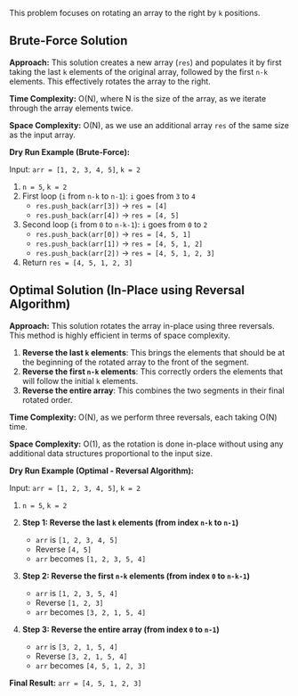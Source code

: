 This problem focuses on rotating an array to the right by `k` positions.

## Brute-Force Solution

**Approach:**
This solution creates a new array (`res`) and populates it by first taking the last `k` elements of the original array, followed by the first `n-k` elements. This effectively rotates the array to the right.

**Time Complexity:** O(N), where N is the size of the array, as we iterate through the array elements twice.

**Space Complexity:** O(N), as we use an additional array `res` of the same size as the input array.

**Dry Run Example (Brute-Force):**

Input: `arr = [1, 2, 3, 4, 5]`, `k = 2`

1.  `n = 5`, `k = 2`
2.  First loop (`i` from `n-k` to `n-1`): `i` goes from `3` to `4`
    - `res.push_back(arr[3])` -> `res = [4]`
    - `res.push_back(arr[4])` -> `res = [4, 5]`
3.  Second loop (`i` from `0` to `n-k-1`): `i` goes from `0` to `2`
    - `res.push_back(arr[0])` -> `res = [4, 5, 1]`
    - `res.push_back(arr[1])` -> `res = [4, 5, 1, 2]`
    - `res.push_back(arr[2])` -> `res = [4, 5, 1, 2, 3]`
4.  Return `res = [4, 5, 1, 2, 3]`

## Optimal Solution (In-Place using Reversal Algorithm)

**Approach:**
This solution rotates the array in-place using three reversals. This method is highly efficient in terms of space complexity.

1.  **Reverse the last `k` elements**: This brings the elements that should be at the beginning of the rotated array to the front of the segment.
2.  **Reverse the first `n-k` elements**: This correctly orders the elements that will follow the initial `k` elements.
3.  **Reverse the entire array**: This combines the two segments in their final rotated order.

**Time Complexity:** O(N), as we perform three reversals, each taking O(N) time.

**Space Complexity:** O(1), as the rotation is done in-place without using any additional data structures proportional to the input size.

**Dry Run Example (Optimal - Reversal Algorithm):**

Input: `arr = [1, 2, 3, 4, 5]`, `k = 2`

1.  `n = 5`, `k = 2`
2.  **Step 1: Reverse the last `k` elements (from index `n-k` to `n-1`)**
    - `arr` is `[1, 2, 3, 4, 5]`
    - Reverse `[4, 5]`
    - `arr` becomes `[1, 2, 3, 5, 4]`

3.  **Step 2: Reverse the first `n-k` elements (from index `0` to `n-k-1`)**
    - `arr` is `[1, 2, 3, 5, 4]`
    - Reverse `[1, 2, 3]`
    - `arr` becomes `[3, 2, 1, 5, 4]`

4.  **Step 3: Reverse the entire array (from index `0` to `n-1`)**
    - `arr` is `[3, 2, 1, 5, 4]`
    - Reverse `[3, 2, 1, 5, 4]`
    - `arr` becomes `[4, 5, 1, 2, 3]`

**Final Result:** `arr = [4, 5, 1, 2, 3]`
